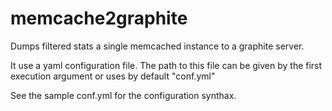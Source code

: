 memcache2graphite
=================

Dumps filtered stats a single memcached instance to a graphite server.

It use a yaml configuration file. The path to this file can be given by the first execution argument or uses by default "conf.yml"

See the sample conf.yml for the configuration synthax.

